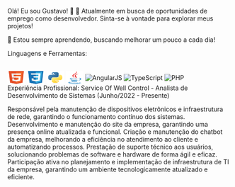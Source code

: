 Olá! Eu sou Gustavo! 👋
🔭 Atualmente em busca de oportunidades de emprego como desenvolvedor. Sinta-se à vontade para explorar meus projetos!

🌱 Estou sempre aprendendo, buscando melhorar um pouco a cada dia!

Linguagens e Ferramentas:
<div style="display: inline_block">
  <br>
  <img align="center" alt="HTML5" height="30" width="40" src="https://raw.githubusercontent.com/devicons/devicon/master/icons/html5/html5-original.svg">
  <img align="center" alt="CSS3" height="30" width="40" src="https://raw.githubusercontent.com/devicons/devicon/master/icons/css3/css3-original.svg">
  <img align="center" alt="Python" height="30" width="40" src="https://raw.githubusercontent.com/devicons/devicon/master/icons/python/python-original.svg">
  <img align="center" alt="Java" height="30" width="40" src="https://raw.githubusercontent.com/devicons/devicon/master/icons/java/java-original.svg">
  <img align="center" alt="AngularJS" height="30" width="40" src="https://cdn.jsdelivr.net/gh/devicons/devicon@latest/icons/angularjs/angularjs-original.svg">
  <img align="center" alt="TypeScript" height="30" width="40" src="https://cdn.jsdelivr.net/gh/devicons/devicon@latest/icons/typescript/typescript-original.svg">
  <img align="center" alt="PHP" height="30" width="40" src="https://cdn.jsdelivr.net/gh/devicons/devicon@latest/icons/php/php-original.svg">
</div>
Experiência Profissional:
Service Of Well Control - Analista de Desenvolvimento de Sistemas (Junho/2022 - Presente)

Responsável pela manutenção de dispositivos eletrônicos e infraestrutura de rede, garantindo o funcionamento contínuo dos sistemas.
Desenvolvimento e manutenção do site da empresa, garantindo uma presença online atualizada e funcional.
Criação e manutenção do chatbot da empresa, melhorando a eficiência no atendimento ao cliente e automatizando processos.
Prestação de suporte técnico aos usuários, solucionando problemas de software e hardware de forma ágil e eficaz.
Participação ativa no planejamento e implementação de infraestrutura de TI da empresa, garantindo um ambiente tecnologicamente atualizado e eficiente.
